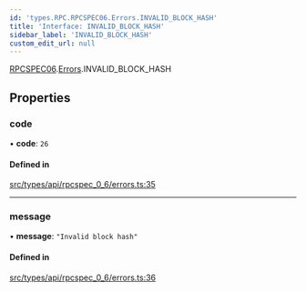 ```yaml
---
id: 'types.RPC.RPCSPEC06.Errors.INVALID_BLOCK_HASH'
title: 'Interface: INVALID_BLOCK_HASH'
sidebar_label: 'INVALID_BLOCK_HASH'
custom_edit_url: null
---
```


[RPCSPEC06](../namespaces/types.RPC.RPCSPEC06.md).[Errors](../namespaces/types.RPC.RPCSPEC06.Errors.md).INVALID_BLOCK_HASH

## Properties

### code

• **code**: `26`

#### Defined in

[src/types/api/rpcspec_0_6/errors.ts:35](https://github.com/starknet-io/starknet.js/blob/v6.24.1/src/types/api/rpcspec_0_6/errors.ts#L35)

---

### message

• **message**: `"Invalid block hash"`

#### Defined in

[src/types/api/rpcspec_0_6/errors.ts:36](https://github.com/starknet-io/starknet.js/blob/v6.24.1/src/types/api/rpcspec_0_6/errors.ts#L36)
